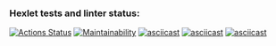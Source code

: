### Hexlet tests and linter status:
[![Actions Status](https://github.com/prvmjsky/java-project-61/actions/workflows/hexlet-check.yml/badge.svg)](https://github.com/prvmjsky/java-project-61/actions)
[![Maintainability](https://api.codeclimate.com/v1/badges/607d449d4c93834a7de5/maintainability)](https://codeclimate.com/github/prvmjsky/java-project-61/maintainability)
[![asciicast](https://asciinema.org/a/auuc7OVnZsoYAoikI90O8XTq4.svg)](https://asciinema.org/a/auuc7OVnZsoYAoikI90O8XTq4)
[![asciicast](https://asciinema.org/a/NoKAZHowJ0Pz2XxsNRRh3x2ab.svg)](https://asciinema.org/a/NoKAZHowJ0Pz2XxsNRRh3x2ab)
[![asciicast](https://asciinema.org/a/GdqFiJxYf83hcrcE8gryAMdOm.svg)](https://asciinema.org/a/GdqFiJxYf83hcrcE8gryAMdOm)
